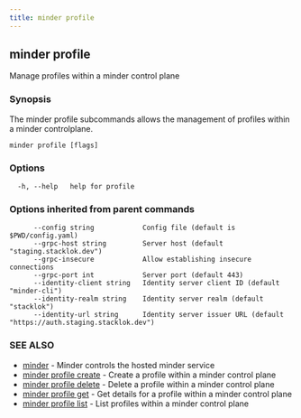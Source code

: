 ```yaml
---
title: minder profile
---
```

## minder profile

Manage profiles within a minder control plane

### Synopsis

The minder profile subcommands allows the management of profiles within
a minder controlplane.

```
minder profile [flags]
```

### Options

```
  -h, --help   help for profile
```

### Options inherited from parent commands

```
      --config string            Config file (default is $PWD/config.yaml)
      --grpc-host string         Server host (default "staging.stacklok.dev")
      --grpc-insecure            Allow establishing insecure connections
      --grpc-port int            Server port (default 443)
      --identity-client string   Identity server client ID (default "minder-cli")
      --identity-realm string    Identity server realm (default "stacklok")
      --identity-url string      Identity server issuer URL (default "https://auth.staging.stacklok.dev")
```

### SEE ALSO

* [minder](minder.md)	 - Minder controls the hosted minder service
* [minder profile create](minder_profile_create.md)	 - Create a profile within a minder control plane
* [minder profile delete](minder_profile_delete.md)	 - Delete a profile within a minder control plane
* [minder profile get](minder_profile_get.md)	 - Get details for a profile within a minder control plane
* [minder profile list](minder_profile_list.md)	 - List profiles within a minder control plane

